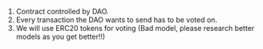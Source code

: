 1. Contract controlled by DAO.
2. Every transaction the DAO wants to send has to be voted on.
3. We will use ERC20 tokens for voting (Bad model, please research better models as you get better!!)


